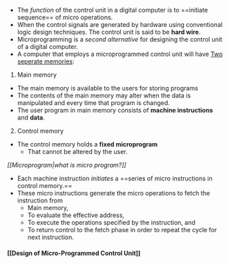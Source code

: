 - The *function* of the control unit in a digital computer is to ==initiate sequence== of micro operations.
- When the control signals are generated by hardware using conventional logic design techniques.
	The control unit is said to be **hard wire**.
- Microprogramming is a *second alternative* for designing the control unit of a digital computer.
- A computer that employs a microprogrammed control unit will have
<u>Two seperate memories</u>:
1. Main memory
- The main memory is available to the users for storing programs
- The contents of the main memory may alter when the data is manipulated and every time that program is changed.
- The user program in main memory consists of **machine instructions** and **data**.
2. Control memory
- The control memory holds a **fixed microprogram**
	- That cannot be altered by the user.

*[[Microprogram|what is micro program?]]*
- Each machine instruction *initiates* a ==series of micro instructions in control memory.==
- These micro instructions generate the micro operations to fetch the instruction from
	- Main memory, 
	- To evaluate the effective address,
	- To execute the operations specified by the instruction, and
	- To return control to the fetch phase in order to repeat the cycle for next instruction.
#### [[Design of Micro-Programmed Control Unit]]
